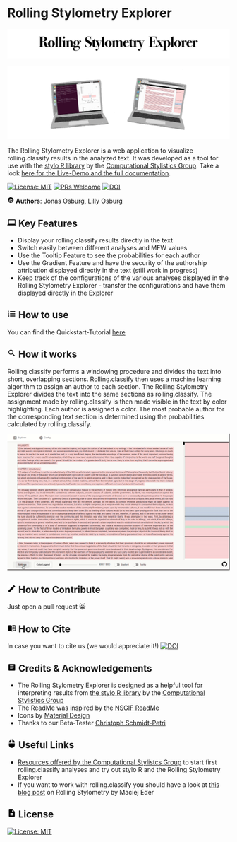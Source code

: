# Rolling Stylometry Explorer

![banner](https://github.com/stylo-explorer/rolling-stylometry-explorer/raw/master/docs/header.png)

<p align="center">
<img src="https://github.com/stylo-explorer/rolling-stylometry-explorer/raw/master/docs/rolling_stylo.gif" width="600">
</p>

The Rolling Stylometry Explorer is a web application to visualize rolling.classify results in the analyzed text. It was developed as a tool for use with the <a href="https://github.com/computationalstylistics/stylo">stylo R library</a> by the <a href="https://computationalstylistics.github.io/">Computational Stylistics Group</a>.
Take a look <a href="https://stylo-explorer.github.io/">here for the Live-Demo and the full documentation</a>.

[![License: MIT](https://img.shields.io/badge/License-MIT-black.svg)](https://opensource.org/licenses/MIT) [![PRs Welcome](https://img.shields.io/badge/PRs-welcome-black.svg?style=flat-square)](http://makeapullrequest.com) <a href="https://doi.org/10.5281/zenodo.4438291"><img src="https://zenodo.org/badge/DOI/10.5281/zenodo.4438291.svg" alt="DOI"></a>

<img src="https://github.com/stylo-explorer/rolling-stylometry-explorer/raw/master/docs/baseline_supervised_user_circle_black_48dp.png" width="15"> **Authors**: Jonas Osburg, Lilly Osburg </img>

## <img src="https://github.com/stylo-explorer/rolling-stylometry-explorer/raw/master/docs/baseline_computer_black_48dp.png" width="20"> Key Features </img>

- Display your rolling.classify results directly in the text
- Switch easily between different analyses and MFW values
- Use the Tooltip Feature to see the probabilities for each author
- Use the Gradient Feature and have the security of the authorship attribution displayed directly in the text (still work in progress)
- Keep track of the configurations of the various analyses displayed in the Rolling Stylometry Explorer - transfer the configurations and have them displayed directly in the Explorer

## <img src="https://github.com/stylo-explorer/rolling-stylometry-explorer/raw/master/docs/baseline_format_list_numbered_black_48dp.png" width="20"> How to use </img>
You can find the Quickstart-Tutorial <a href="https://stylo-explorer.github.io/pages/documentation.html#Quickstart">here</a>


## <img src="https://github.com/stylo-explorer/rolling-stylometry-explorer/raw/master/docs/baseline_search_black_48dp.png" width="20"> How it works </img>

Rolling.classify performs a windowing procedure and divides the text into short, overlapping sections. Rolling.classify then uses a machine learning algorithm to assign an author to each section. The Rolling Stylometry Explorer divides the text into the same sections as rolling.classify. The assignment made by rolling.classify is then made visible in the text by color highlighting. Each author is assigned a color. The most probable author for the corresponding text section is determined using the probabilities calculated by rolling.classify.
<p align="center">
<img src="https://github.com/stylo-explorer/rolling-stylometry-explorer/raw/master/docs/demo2.gif" width="600">
</p>

## <img src="https://github.com/stylo-explorer/rolling-stylometry-explorer/raw/master/docs/baseline_create_black_48dp.png" width="20"> How to Contribute </img>

Just open a pull request :smile_cat:

## <img src="https://github.com/stylo-explorer/rolling-stylometry-explorer/raw/master/docs/baseline_menu_book_black_48dp.png" width="20"> How to Cite </img>

In case you want to cite us (we would appreciate it!)
<a href="https://doi.org/10.5281/zenodo.4438291"><img src="https://zenodo.org/badge/DOI/10.5281/zenodo.4438291.svg" alt="DOI"></a>

## <img src="https://github.com/stylo-explorer/rolling-stylometry-explorer/raw/master/docs/baseline_article_black_48dp.png" width="20"> Credits & Acknowledgements </img>

- The Rolling Stylometry Explorer is designed as a helpful tool for interpreting results from <a href="https://github.com/computationalstylistics/stylo">the stylo R library</a> by the <a href="https://computationalstylistics.github.io/">Computational Stylistics Group</a>
- The ReadMe was inspired by the <a href="https://github.com/NSRare/NSGIF#readme">NSGIF ReadMe</a>
- Icons by <a href="https://material.io/resources/icons">Material Design</a>
- Thanks to our Beta-Tester <a href="https://www.philosophie.kit.edu/mitarbeiter_513.php">Christoph Schmidt-Petri</a>

## <img src="https://github.com/stylo-explorer/rolling-stylometry-explorer/raw/master/docs/baseline_mouse_black_48dp.png" width="20"> Useful Links </img>

- <a href="https://computationalstylistics.github.io/resources/">Resources offered by the Computational Stylistcs Group</a> to start first rolling.classify analyses and try out stylo R and the Rolling Stylometry Explorer
- If you want to work with rolling.classify you should have a look at <a href="https://computationalstylistics.github.io/blog/rolling_stylometry/">this blog post</a> on Rolling Stylometry by Maciej Eder

## <img src="https://github.com/stylo-explorer/rolling-stylometry-explorer/raw/master/docs/baseline_description_black_48dp.png" width="20"> License </img>

[![License: MIT](https://img.shields.io/badge/License-MIT-black.svg)](https://opensource.org/licenses/MIT)
